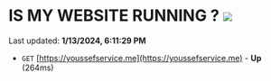 # IS MY WEBSITE RUNNING ? [![](https://img.shields.io/static/v1?label=Sponsor&message=%E2%9D%A4&logo=GitHub&color=%23fe8e86)](https://github.com/sponsors/<username>)

Last updated: **1/13/2024, 6:11:29 PM**

- `GET` [https://youssefservice.me](https://youssefservice.me) - **Up** (264ms)
